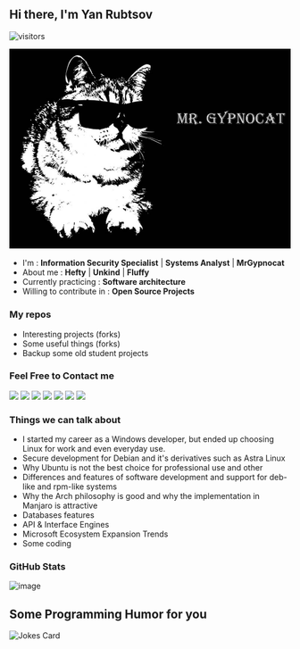## Hi there, I'm Yan Rubtsov

![visitors](https://visitor-badge.glitch.me/badge?page_id=mrgypnocat.mrgypnocat)

![](/assets/mrgypnocat.jpg)

- I'm :  **Information Security Specialist** | **Systems Analyst** | **MrGypnocat**
- About me : **Hefty** | **Unkind** | **Fluffy**
- Currently practicing : **Software architecture**
- Willing to contribute in : **Open Source Projects**

### My repos
- Interesting projects (forks)
- Some useful things (forks)
- Backup some old student projects

### Feel Free to Contact me
<a target="_blank" href = 'https://github.com/mrgypnocat'> <img src="https://img.shields.io/badge/GitHub-100000?style=for-the-badge&logo=github&logoColor=white"/></a> 
<a target="_blank" href = 'https://telegram.me/mrgypnocat'> <img src="https://img.shields.io/badge/Telegram-2CA5E0?style=for-the-badge&logo=telegram&logoColor=white"/></a> 
<a target="_blank" href = 'https://vk.com/mrgypnocat'> <img src="https://img.shields.io/badge/вконтакте-%232E87FB.svg?&style=for-the-badge&logo=vk&logoColor=white"/></a> 
<a target="_blank" href = 'https://www.facebook.com/yan.gypnocat'> <img src="https://img.shields.io/badge/Facebook-1877F2?style=for-the-badge&logo=facebook&logoColor=white"/></a> 
<a target="_blank" href = 'https://www.linkedin.com/in/mrgypnocat'> <img src="https://img.shields.io/badge/LinkedIn-0077B5?style=for-the-badge&logo=linkedin&logoColor=white"/></a> 
<a target="_blank" href = 'mailto:mr.gypnocat@gmail.com'> <img src="https://img.shields.io/badge/Gmail-D14836?style=for-the-badge&logo=gmail&logoColor=white"/></a> 
<a target="_blank" href = 'https://mrgypnocat.online'> <img src="https://img.shields.io/badge/website-000000?style=for-the-badge&logo=About.me&logoColor=white"/></a> 

### Things we can talk about

- I started my career as a Windows developer, but ended up choosing Linux for work and even everyday use.
- Secure development for Debian and it's derivatives such as Astra Linux
- Why Ubuntu is not the best choice for professional use and other
- Differences and features of software development and support for deb-like and rpm-like systems
- Why the Arch philosophy is good and why the implementation in Manjaro is attractive
- Databases features
- API & Interface Engines
- Microsoft Ecosystem Expansion Trends
- Some coding

### GitHub Stats
![image](https://github-readme-streak-stats.herokuapp.com/?user=mrgypnocat)

## Some Programming Humor for you
![Jokes Card](https://readme-jokes.vercel.app/api?theme=default)
